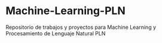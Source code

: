 # Machine-Learning-PLN
Repositorio de trabajos y proyectos para Machine Learning y Procesamiento de Lenguaje Natural PLN
